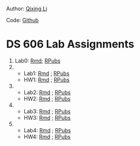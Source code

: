 Author: [Qixing Li](https://qixing810.github.io/)

Code: [Github](https://github.com/qixing810/CUNYSPS-DataScience/tree/master/DS606) 


# DS 606 Lab Assignments
1. Lab0: [Rmd](https://github.com/qixing810/CUNYSPS-DataScience/blob/master/DS606/Assignments/Lab0-qixingli-intro_to_r.Rmd); [RPubs](http://rpubs.com/nickli/ds606lab0)
2. + Lab1: [Rmd]() ; [RPubs]() 
   + HW1: [Rmd]() ; [RPubs]() 
3. + Lab2: [Rmd]() ; [RPubs]() 
   + HW2: [Rmd]() ; [RPubs]() 
4. + Lab3: [Rmd]() ; [RPubs]() 
   + HW3: [Rmd]() ; [RPubs]() 
5. + Lab4: [Rmd]() ; [RPubs]() 
   + HW4: [Rmd]() ; [RPubs]()  
